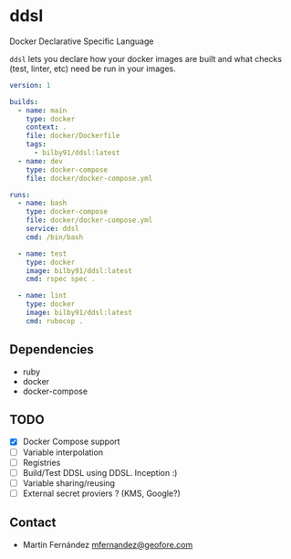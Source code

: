 # ddsl

Docker Declarative Specific Language

`ddsl` lets you declare how your docker images are built and what checks (test, linter, etc) need be run in your images.

```yaml
version: 1

builds:
  - name: main
    type: docker
    context: .
    file: docker/Dockerfile
    tags:
      - bilby91/ddsl:latest
  - name: dev
    type: docker-compose
    file: docker/docker-compose.yml

runs:
  - name: bash
    type: docker-compose
    file: docker/docker-compose.yml
    service: ddsl
    cmd: /bin/bash

  - name: test
    type: docker
    image: bilby91/ddsl:latest
    cmd: rspec spec .

  - name: lint
    type: docker
    image: bilby91/ddsl:latest
    cmd: rubocop .
```

## Dependencies

- ruby
- docker
- docker-compose

## TODO

- [X] Docker Compose support
- [ ] Variable interpolation
- [ ] Registries
- [ ] Build/Test DDSL using DDSL. Inception :)
- [ ] Variable sharing/reusing
- [ ] External secret proviers ? (KMS, Google?)

## Contact

- Martín Fernández <mfernandez@geofore.com>